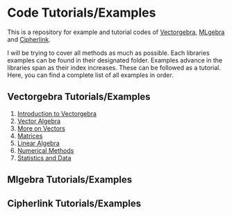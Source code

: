 # Code Tutorials/Examples

This is a repository for example and tutorial codes of [Vectorgebra](https://pypi.org/project/vectorgebra/), 
[MLgebra](https://pypi.org/project/mlgebra/) and [Cipherlink](https://pypi.org/project/cipherlink/).

I will be trying to cover all methods as much as possible. Each libraries examples
can be found in their designated folder. Examples advance in the libraries span
as their index increases. These can be followed as a tutorial. Here, you can find
a complete list of all examples in order.

## Vectorgebra Tutorials/Examples

1. [Introduction to Vectorgebra](https://github.com/ahmeterdem1/examples/blob/main/Vectorgebra%20Code%20Examples/1-Intro_To_Vectorgebra.ipynb)
2. [Vector Algebra](https://github.com/ahmeterdem1/examples/blob/main/Vectorgebra%20Code%20Examples/2-Vector_Algebra.ipynb)
3. [More on Vectors](https://github.com/ahmeterdem1/examples/blob/main/Vectorgebra%20Code%20Examples/3-More_On_Vectors.ipynb)
4. [Matrices](https://github.com/ahmeterdem1/examples/blob/main/Vectorgebra%20Code%20Examples/4-Matrices.ipynb)
5. [Linear Algebra](https://github.com/ahmeterdem1/examples/blob/main/Vectorgebra%20Code%20Examples/5-Linear_Algebra.ipynb)
6. [Numerical Methods](https://github.com/ahmeterdem1/examples/blob/main/Vectorgebra%20Code%20Examples/6-Numerical_Methods.ipynb)
7. [Statistics and Data](https://github.com/ahmeterdem1/examples/blob/main/Vectorgebra%20Code%20Examples/7-Statistics_and_Data.ipynb)

## Mlgebra Tutorials/Examples

## Cipherlink Tutorials/Examples
